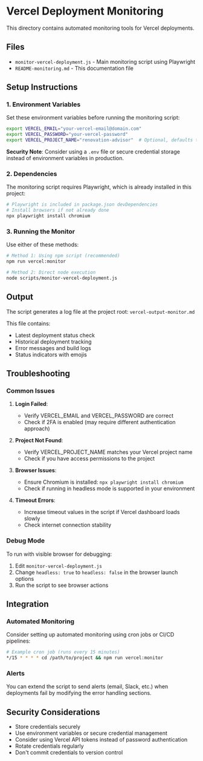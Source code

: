 # Vercel Deployment Monitoring

This directory contains automated monitoring tools for Vercel deployments.

## Files

- `monitor-vercel-deployment.js` - Main monitoring script using Playwright
- `README-monitoring.md` - This documentation file

## Setup Instructions

### 1. Environment Variables

Set these environment variables before running the monitoring script:

```bash
export VERCEL_EMAIL="your-vercel-email@domain.com"
export VERCEL_PASSWORD="your-vercel-password"
export VERCEL_PROJECT_NAME="renovation-advisor"  # Optional, defaults to "renovation-advisor"
```

**Security Note**: Consider using a `.env` file or secure credential storage instead of environment variables in production.

### 2. Dependencies

The monitoring script requires Playwright, which is already installed in this project:

```bash
# Playwright is included in package.json devDependencies
# Install browsers if not already done
npx playwright install chromium
```

### 3. Running the Monitor

Use either of these methods:

```bash
# Method 1: Using npm script (recommended)
npm run vercel:monitor

# Method 2: Direct node execution
node scripts/monitor-vercel-deployment.js
```

## Output

The script generates a log file at the project root: `vercel-output-monitor.md`

This file contains:
- Latest deployment status check
- Historical deployment tracking
- Error messages and build logs
- Status indicators with emojis

## Troubleshooting

### Common Issues

1. **Login Failed**: 
   - Verify VERCEL_EMAIL and VERCEL_PASSWORD are correct
   - Check if 2FA is enabled (may require different authentication approach)

2. **Project Not Found**:
   - Verify VERCEL_PROJECT_NAME matches your Vercel project name
   - Check if you have access permissions to the project

3. **Browser Issues**:
   - Ensure Chromium is installed: `npx playwright install chromium`
   - Check if running in headless mode is supported in your environment

4. **Timeout Errors**:
   - Increase timeout values in the script if Vercel dashboard loads slowly
   - Check internet connection stability

### Debug Mode

To run with visible browser for debugging:

1. Edit `monitor-vercel-deployment.js`
2. Change `headless: true` to `headless: false` in the browser launch options
3. Run the script to see browser actions

## Integration

### Automated Monitoring

Consider setting up automated monitoring using cron jobs or CI/CD pipelines:

```bash
# Example cron job (runs every 15 minutes)
*/15 * * * * cd /path/to/project && npm run vercel:monitor
```

### Alerts

You can extend the script to send alerts (email, Slack, etc.) when deployments fail by modifying the error handling sections.

## Security Considerations

- Store credentials securely
- Use environment variables or secure credential management
- Consider using Vercel API tokens instead of password authentication
- Rotate credentials regularly
- Don't commit credentials to version control